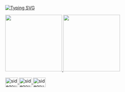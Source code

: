 [![Typing SVG](https://readme-typing-svg.demolab.com?font=Fira+Code&pause=2000&color=F7F7F7&random=false&width=435&lines=Hello+Friend...;Nice+to+meet+you+!+)](https://git.io/typing-svg)


<div>
  <a href="https://github.com/sidegouth">
    <img height="180em" src="https://github-readme-stats.vercel.app/api?username=sidegouth&show_icons=false&theme=dracula&include_all_commits=true&count_private=true"/>
    <img height="180em" src="https://github-readme-stats.vercel.app/api/top-langs/?username=sidegouth&layout=compact&langs_count=16&theme=dark"/>
</div>

<div style="display: inline_block"><br>
  <img align="center" alt="sidegouth" height="30" width="40" src="https://cdn.jsdelivr.net/gh/devicons/devicon@latest/icons/linux/linux-original.svg" />
  <img align="center" alt="sidegouth" height="30" width="40" src="https://cdn.jsdelivr.net/gh/devicons/devicon@latest/icons/c/c-original.svg"/>
  <img align="center" alt="sidegouth" height="30" width="40" src="https://cdn.jsdelivr.net/gh/devicons/devicon@latest/icons/bash/bash-original.svg" />
  
<div/>
